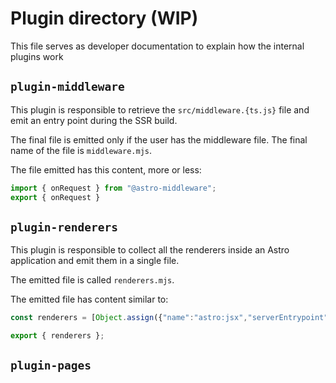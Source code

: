 # Plugin directory (WIP)

This file serves as developer documentation to explain how the internal plugins work


## `plugin-middleware`

This plugin is responsible to retrieve the `src/middleware.{ts.js}` file and emit an entry point during the SSR build.

The final file is emitted only if the user has the middleware file. The final name of  the file is `middleware.mjs`.

The file emitted has this content, more or less:

```js
import { onRequest } from "@astro-middleware";
export { onRequest }
```

## `plugin-renderers`

This plugin is responsible to collect all the renderers inside an Astro application and emit them in a single file.

The emitted file is called `renderers.mjs`.

The emitted file has content similar to:

```js
const renderers = [Object.assign({"name":"astro:jsx","serverEntrypoint":"astro/jsx/server.js","jsxImportSource":"astro"}, { ssr: server_default }),];

export { renderers };
```

## `plugin-pages`